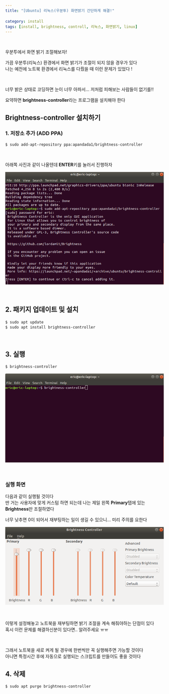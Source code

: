 ```yaml
---
title: "[Ubuntu] 리눅스(우분투) 화면밝기 간단하게 해결!"

category: install
tags: [install, brightness, controll, 리눅스, 화면밝기, linux]
---
```


<br/>

우분투에서 화면 밝기 조절해보자! <br/>

가끔 우분투(리눅스) 환경에서 화면 밝기가 조절이 되지 않을 경우가 있다 <br/>
나는 예전에 노트북 환경에서 리눅스를 다뤘을 때 이런 문제가 있었다 ! <br/>

<br/>

너무 밝은 상태로 코딩하면 눈이 너무 아파서... 저처럼 피해보는 사람들이 없기를!! <br/>

요약하면 **brightness-controller**라는 프로그램을 설치해야 한다 <br/>

## Brightness-controller 설치하기

### 1. 저장소 추가 (ADD PPA)

~~~bash
$ sudo add-apt-repository ppa:apandada1/brightness-controller
~~~

<br/>

아래쪽 사진과 같이 나올텐데 **ENTER**키를 눌러서 진행하자 <br/>

![](/assets/img/install/2022-04-15/13.png)

<br/>

## 2. 패키지 업데이트 및 설치

~~~bash
$ sudo apt update
$ sudo apt install brightness-controller
~~~

<br/>

## 3. 실행

~~~bash
$ brightness-controller
~~~

![](/assets/img/install/2022-04-15/14.png)

<br/>

### 실행 화면

다음과 같이 실행될 것이다 <br/>
딴 거는 사용자에 맞게 커스텀 하면 되는데 나는 제일 왼쪽 **Primary**탭에 있는 **Brightness**만 조절하였다 <br/>

너무 낮추면 0이 되어서 재부팅하는 일이 생길 수 있으니... 미리 주의를 요한다 <br/>

![](/assets/img/install/2022-04-15/15.png)

<br/>

이렇게 설정해놓고 노트북을 재부팅하면 밝기 조절을 계속 해줘야하는 단점이 있다 <br/>
혹시 이런 문제를 해결하신분이 있다면.. 알려주세요 ㅠㅠ <br/>

<br/>


그래서 노트북을 새로 켜게 될 경우에 한번씩만 꼭 실행해주면 가능할 것이다 <br/>
아니면 특정시간 후에 자동으로 실행되는 스크립트를 만들어도 좋을 것이다 <br/>

## 4. 삭제

~~~bash
$ sudo apt purge brightness-controller
~~~





<br/>


